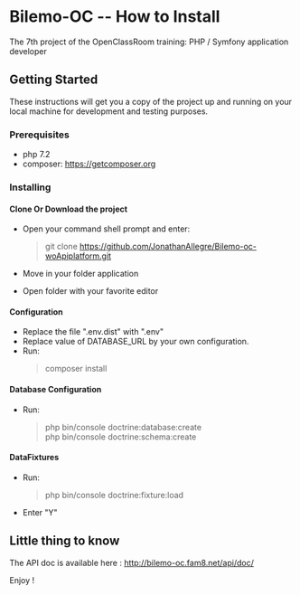 # Bilemo-OC -- How to Install  

The 7th project of the OpenClassRoom training: PHP / Symfony application developer  

## Getting Started  
These instructions will get you a copy of the project up and running on your local machine for development and testing purposes.  

### Prerequisites  
 - php 7.2  
 - composer: https://getcomposer.org 
 
### Installing  
  
 #### Clone Or Download the project
 - Open your command shell prompt and enter:
 
	> git clone https://github.com/JonathanAllegre/Bilemo-oc-woApiplatform.git
	
 - Move in your folder application
 
 - Open folder with your favorite editor
 
  #### Configuration
  - Replace the file ".env.dist"  with ".env"
  - Replace value of DATABASE_URL by your own configuration.
  - Run:
 	 > composer install
 
  #### Database Configuration
  - Run:
 	 > php bin/console doctrine:database:create  
 	 > php bin/console doctrine:schema:create
 	 
  #### DataFixtures
  - Run:
 	> php bin/console doctrine:fixture:load
 	
 - Enter "Y"
 
 ## Little thing to know
 
 The API doc is available here : http://bilemo-oc.fam8.net/api/doc/
    
 Enjoy !